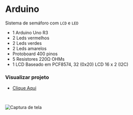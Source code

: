 # Arduino 

Sistema de semáforo  com `LCD` e `LED`

- 1 Arduino Uno R3
- 2 Leds vermelhos
- 2 Leds verdes
- 2 Leds amarelos
- Protoboard 400 pinos
- 5 Resistores 220Ω OHMs
- 1 LCD Baseado em PCF8574, 32 (0x20) LCD 16 x 2 (I2C)

### Visualizar projeto
- <a href="https://www.tinkercad.com/things/hOJd2a9uVcg-semafaro?sharecode=cFdqJKjrRK8PCZhTBtV10zzPvZwJz9H5Ol-RTGBDhSI" target="_blank">Clique Aqui</a>

</br>


![Captura de tela ](https://github.com/user-attachments/assets/5ed7c29a-4602-433c-a645-2d9b435f9650)
